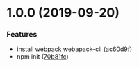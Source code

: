 # 1.0.0 (2019-09-20)


### Features

* install webpack webapack-cli ([ac60d9f](https://github.com/isMyShell/webpack-demo/commit/ac60d9f))
* npm init ([70b81fc](https://github.com/isMyShell/webpack-demo/commit/70b81fc))



